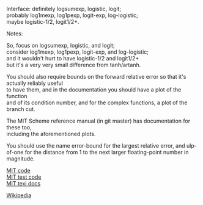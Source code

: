 Interface: definitely logsumexp, logistic, logit;  
probably log1mexp, log1pexp, logit-exp, log-logistic;  
maybe logistic-1/2, logit1/2+.

Notes:

So, focus on logsumexp, logistic, and logit;  
consider log1mexp, log1pexp, logit-exp, and log-logistic;  
and it wouldn't hurt to have logistic-1/2 and logit1/2+  
but it's a very very small difference from tanh/artanh.

You should also require bounds on the forward relative error so that it's actually reliably useful  
to have them, and in the documentation you should have a plot of the function  
and of its condition number, and for the complex functions, a plot of the branch cut.

The MIT Scheme reference manual (in git master) has documentation for these too,  
including the aforementioned plots.

You should use the name error-bound for the largest relative error,
and ulp-of-one for the distance from 1 to the next larger floating-point number in magnitude.

[MIT code](http://git.savannah.gnu.org/cgit/mit-scheme.git/tree/src/runtime/arith.scm#n1974)  
[MIT test code](http://git.savannah.gnu.org/cgit/mit-scheme.git/tree/tests/runtime/test-arith.scm#n193)  
[MIT texi docs](https://git.savannah.gnu.org/cgit/mit-scheme.git/plain/doc/ref-manual/numbers.texi)

[Wikipedia](https://en.wikipedia.org/wiki/Logistic_function)
